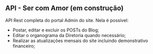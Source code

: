 ## API  - Ser com Amor (em construção)
API Rest completa do portal Admin do site. Nela é possível:
  - Postar, editar e excluir os POSTs do Blog;
  - Editar o organograma da Diretoria quando necessário;
  - Realizar as atualizações mensais do site incluindo demonstrativo financeiro;


